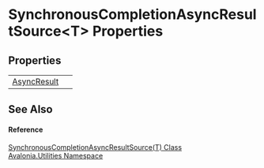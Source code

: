 # SynchronousCompletionAsyncResultSource&lt;T&gt; Properties




## Properties
<table>
<tr>
<td><a href="P_Avalonia_Utilities_SynchronousCompletionAsyncResultSource_1_AsyncResult">AsyncResult</a></td>
<td> </td>
</tr>
</table>

## See Also


#### Reference
<a href="T_Avalonia_Utilities_SynchronousCompletionAsyncResultSource_1">SynchronousCompletionAsyncResultSource(T) Class</a>  
<a href="N_Avalonia_Utilities">Avalonia.Utilities Namespace</a>  
